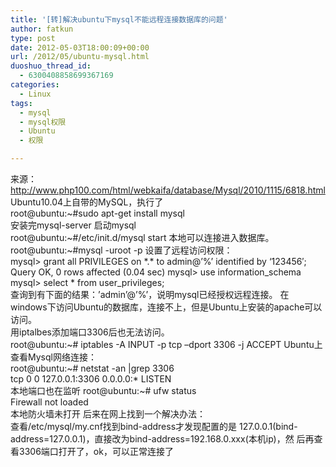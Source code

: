 ```yaml
---
title: '[转]解决ubuntu下mysql不能远程连接数据库的问题'
author: fatkun
type: post
date: 2012-05-03T18:00:09+00:00
url: /2012/05/ubuntu-mysql.html
duoshuo_thread_id:
  - 6300408858699367169
categories:
  - Linux
tags:
  - mysql
  - mysql权限
  - Ubuntu
  - 权限

---
```

来源：<http://www.php100.com/html/webkaifa/database/Mysql/2010/1115/6818.html>  
Ubuntu10.04上自带的MySQL，执行了  
root@ubuntu:~#sudo apt-get install mysql  
安装完mysql-server
启动mysql  
root@ubuntu:~#/etc/init.d/mysql start
本地可以连接进入数据库。  
root@ubuntu:~#mysql -uroot -p
设置了远程访问权限：  
mysql> grant all PRIVILEGES on \*.\* to admin@’%’ identified by ‘123456′;  
Query OK, 0 rows affected (0.04 sec)
mysql> use information_schema  
mysql> select * from user_privileges;  
查询到有下面的结果：&#8217;admin’@&#8217;%&#8217;，说明mysql已经授权远程连接。
在windows下访问Ubuntu的数据库，连接不上，但是Ubuntu上安装的apache可以访问。  
用iptalbes添加端口3306后也无法访问。  
root@ubuntu:~# iptables -A INPUT -p tcp –dport 3306 -j ACCEPT
Ubuntu上查看Mysql网络连接：  
root@ubuntu:~# netstat -an |grep 3306  
tcp 0 0 127.0.0.1:3306 0.0.0.0:* LISTEN  
本地端口也在监听
root@ubuntu:~# ufw status  
Firewall not loaded  
本地防火墙未打开
后来在网上找到一个解决办法：  
查看/etc/mysql/my.cnf找到bind-address才发现配置的是 127.0.0.1(bind-address=127.0.0.1)，直接改为bind-address=192.168.0.xxx(本机ip)，然 后再查看3306端口打开了，ok，可以正常连接了